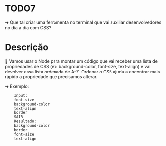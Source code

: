 # TODO7


➔ Que tal criar uma ferramenta no terminal que vai auxiliar
desenvolvedores no dia a dia com CSS?

# **Descrição**
🔖 Vamos usar o Node para montar um código que vai receber uma
lista de propriedades de CSS (ex: background-color, font-size,
text-align) e vai devolver essa lista ordenada de A-Z. Ordenar o CSS
ajuda a encontrar mais rápido a propriedade que precisamos
alterar.

➔ Exemplo:

     
        Input:
        font-size
        background-color
        text-align
        border
        SAIR
        Resultado:
        background-color
        border
        font-size
        text-align 
 